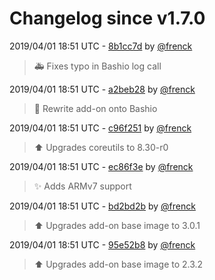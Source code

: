 # Changelog since v1.7.0

2019/04/01 18:51 UTC - [8b1cc7d](https://github.com/hassio-addons/addon-example/commit/8b1cc7d75d9a3028d27d9c8b4ed65c6409cec731) by [@frenck](https://github.com/frenck)
> :ambulance: Fixes typo in Bashio log call 

2019/04/01 18:51 UTC - [a2beb28](https://github.com/hassio-addons/addon-example/commit/a2beb288952fbea2d6959cc767e2d4a1782a7c6d) by [@frenck](https://github.com/frenck)
> :hammer: Rewrite add-on onto Bashio 

2019/04/01 18:51 UTC - [c96f251](https://github.com/hassio-addons/addon-example/commit/c96f25128a653a9ef2cf9fc2991d5976fc2fac3b) by [@frenck](https://github.com/frenck)
> :arrow_up: Upgrades coreutils to 8.30-r0 

2019/04/01 18:51 UTC - [ec86f3e](https://github.com/hassio-addons/addon-example/commit/ec86f3e3dfb248254cd92e5cee4e39377ed1122c) by [@frenck](https://github.com/frenck)
> :sparkles: Adds ARMv7 support 

2019/04/01 18:51 UTC - [bd2bd2b](https://github.com/hassio-addons/addon-example/commit/bd2bd2bf7471103550486f4ec064b37206a817ce) by [@frenck](https://github.com/frenck)
> :arrow_up: Upgrades add-on base image to 3.0.1 

2019/04/01 18:51 UTC - [95e52b8](https://github.com/hassio-addons/addon-example/commit/95e52b8730c5d0d0c2ac27e75ac340d3ec105c86) by [@frenck](https://github.com/frenck)
> :arrow_up: Upgrades add-on base image to 2.3.2 

